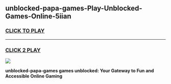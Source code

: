 
## unblocked-papa-games-Play-Unblocked-Games-Online-5iian
<h3>
<a href="https://premium76.site?title=unblocked-papa-games&ref=25A">CLICK TO PLAY</a></h3>
<hr>

<h3>
<a href="https://premium76.site?title=unblocked-papa-games&ref=25A">CLICK 2 PLAY</a>
  
</h3>

<a href="https://premium76.site?title=unblocked-papa-games&ref=25A"><img src="https://clearcache.store/games.png"></a>


**unblocked-papa-games games unblocked: Your Gateway to Fun and Accessible Online Gaming**
